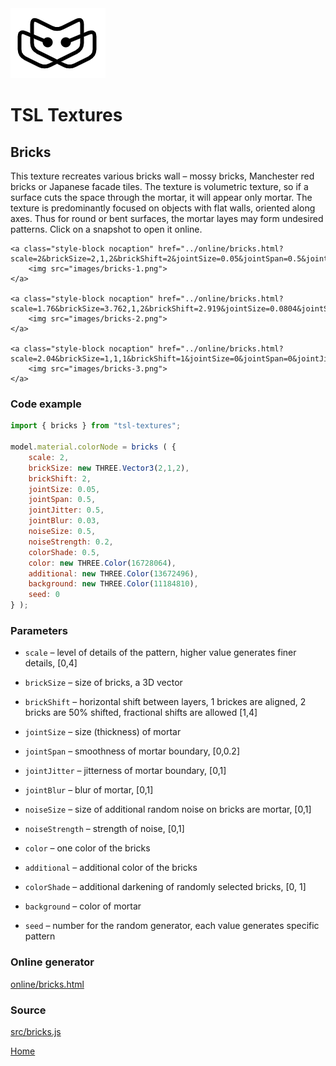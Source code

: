 <img class="logo" src="../assets/logo/logo.png">


# TSL Textures


## Bricks

This texture recreates various bricks wall &ndash; mossy bricks, Manchester red
bricks or Japanese facade tiles. The texture is volumetric texture, so if a
surface cuts the space through the mortar, it will appear only mortar. The texture
is predominantly focused on objects with flat walls, oriented along axes. Thus
for round or bent surfaces, the mortar layes may form undesired patterns. Click
on a snapshot to open it online.

<p class="gallery">

	<a class="style-block nocaption" href="../online/bricks.html?scale=2&brickSize=2,1,2&brickShift=2&jointSize=0.05&jointSpan=0.5&jointJitter=0.5&jointBlur=0.03&noiseSize=0.5&noiseStrength=0.2&colorShade=0.5&color=16728064&additional=13672496&background=11184810&seed=0">
		<img src="images/bricks-1.png">
	</a>

	<a class="style-block nocaption" href="../online/bricks.html?scale=1.76&brickSize=3.762,1,2&brickShift=2.919&jointSize=0.0804&jointSpan=0&jointJitter=0&jointBlur=0.03&noiseSize=0.5&noiseStrength=0&colorShade=0&color=13579520&additional=13579520&background=16777215&seed=0">
		<img src="images/bricks-2.png">
	</a>

	<a class="style-block nocaption" href="../online/bricks.html?scale=2.04&brickSize=1,1,1&brickShift=1&jointSize=0&jointSpan=0&jointJitter=0&jointBlur=0.2&noiseSize=0.43&noiseStrength=0&colorShade=0&color=15006719&additional=12180735&background=16777215&seed=0">
		<img src="images/bricks-3.png">
	</a>

</p>


### Code example

```js
import { bricks } from "tsl-textures";

model.material.colorNode = bricks ( {
	scale: 2,
	brickSize: new THREE.Vector3(2,1,2),
	brickShift: 2,
	jointSize: 0.05,
	jointSpan: 0.5,
	jointJitter: 0.5,
	jointBlur: 0.03,
	noiseSize: 0.5,
	noiseStrength: 0.2,
	colorShade: 0.5,
	color: new THREE.Color(16728064),
	additional: new THREE.Color(13672496),
	background: new THREE.Color(11184810),
	seed: 0
} );
```


### Parameters

* `scale` &ndash; level of details of the pattern, higher value generates finer details, [0,4]

* `brickSize` &ndash; size of bricks, a 3D vector
* `brickShift` &ndash; horizontal shift between layers, 1 brickes are aligned, 2 bricks are 50% shifted, fractional shifts are allowed [1,4]
* `jointSize` &ndash; size (thickness) of mortar 
* `jointSpan` &ndash; smoothness of mortar boundary, [0,0.2]
* `jointJitter` &ndash; jitterness of mortar boundary, [0,1]
* `jointBlur` &ndash; blur of mortar, [0,1]
* `noiseSize` &ndash; size of additional random noise on bricks are mortar, [0,1]
* `noiseStrength` &ndash; strength of noise, [0,1]
* `color` &ndash; one color of the bricks
* `additional` &ndash; additional color of the bricks
* `colorShade` &ndash; additional darkening of randomly selected bricks, [0, 1]
* `background` &ndash; color of mortar
* `seed` &ndash; number for the random generator, each value generates specific pattern


### Online generator

[online/bricks.html](../online/bricks.html)


### Source

[src/bricks.js](https://github.com/boytchev/tsl-textures/blob/main/src/bricks.js)


		
<div class="footnote">
	<a href="../">Home</a>
</div>
